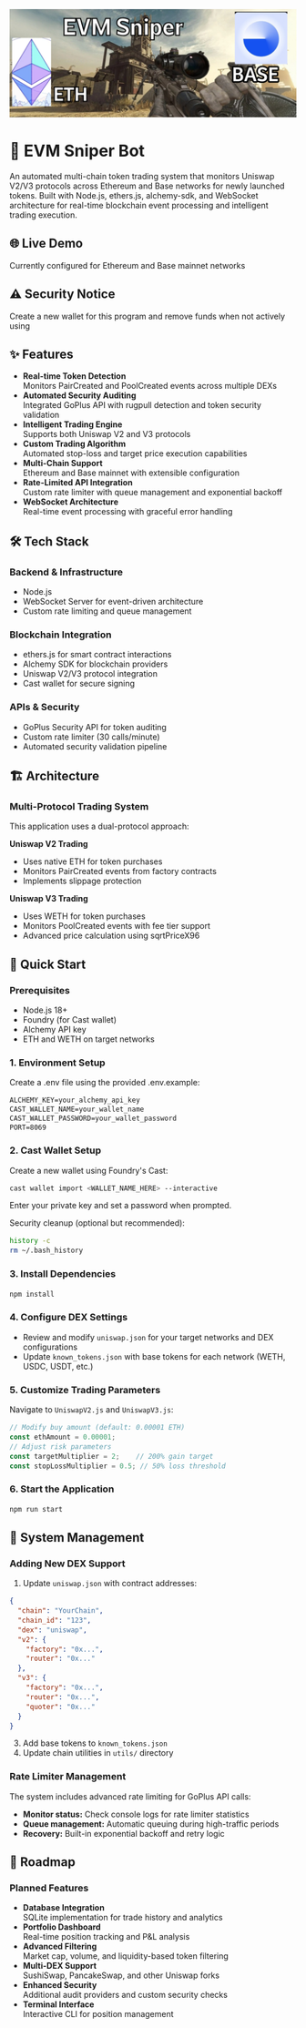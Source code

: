 ![evmSniper banner](/assets/evmSniper_banner.png)

# 🤖 EVM Sniper Bot

An automated multi-chain token trading system that monitors Uniswap V2/V3 protocols across Ethereum and Base networks for newly launched tokens. Built with Node.js, ethers.js, alchemy-sdk, and WebSocket architecture for real-time blockchain event processing and intelligent trading execution.

## 🌐 Live Demo
Currently configured for Ethereum and Base mainnet networks

## ⚠️ Security Notice
Create a new wallet for this program and remove funds when not actively using

## ✨ Features

- **Real-time Token Detection**  
 Monitors PairCreated and PoolCreated events across multiple DEXs
- **Automated Security Auditing**  
 Integrated GoPlus API with rugpull detection and token security validation
- **Intelligent Trading Engine**  
 Supports both Uniswap V2 and V3 protocols
- **Custom Trading Algorithm**  
 Automated stop-loss and target price execution capabilities
- **Multi-Chain Support**  
 Ethereum and Base mainnet with extensible configuration
- **Rate-Limited API Integration**  
 Custom rate limiter with queue management and exponential backoff
- **WebSocket Architecture**  
 Real-time event processing with graceful error handling

## 🛠 Tech Stack

### Backend & Infrastructure
- Node.js
- WebSocket Server for event-driven architecture
- Custom rate limiting and queue management

### Blockchain Integration
- ethers.js for smart contract interactions
- Alchemy SDK for blockchain providers
- Uniswap V2/V3 protocol integration
- Cast wallet for secure signing

### APIs & Security
- GoPlus Security API for token auditing
- Custom rate limiter (30 calls/minute)
- Automated security validation pipeline

## 🏗 Architecture

### Multi-Protocol Trading System
This application uses a dual-protocol approach:

**Uniswap V2 Trading**
- Uses native ETH for token purchases
- Monitors PairCreated events from factory contracts
- Implements slippage protection

**Uniswap V3 Trading**
- Uses WETH for token purchases
- Monitors PoolCreated events with fee tier support
- Advanced price calculation using sqrtPriceX96

## 🚀 Quick Start

### Prerequisites
- Node.js 18+
- Foundry (for Cast wallet)
- Alchemy API key
- ETH and WETH on target networks

### 1. Environment Setup
Create a .env file using the provided .env.example:

```env
ALCHEMY_KEY=your_alchemy_api_key
CAST_WALLET_NAME=your_wallet_name
CAST_WALLET_PASSWORD=your_wallet_password
PORT=8069
```
### 2. Cast Wallet Setup
Create a new wallet using Foundry's Cast:
```bash
cast wallet import <WALLET_NAME_HERE> --interactive
```

Enter your private key and set a password when prompted.

Security cleanup (optional but recommended):
```bash
history -c
rm ~/.bash_history
```

### 3. Install Dependencies
```bash
npm install
```

### 4. Configure DEX Settings
- Review and modify `uniswap.json` for your target networks and DEX configurations
- Update `known_tokens.json` with base tokens for each network (WETH, USDC, USDT, etc.)

### 5. Customize Trading Parameters
Navigate to `UniswapV2.js` and `UniswapV3.js`:
```javascript
// Modify buy amount (default: 0.00001 ETH)
const ethAmount = 0.00001;
// Adjust risk parameters
const targetMultiplier = 2;    // 200% gain target
const stopLossMultiplier = 0.5; // 50% loss threshold
```

### 6. Start the Application
```bash
npm run start
```

## 🔧 System Management

### Adding New DEX Support
1. Update `uniswap.json` with contract addresses:
```json
{
  "chain": "YourChain",
  "chain_id": "123",
  "dex": "uniswap",
  "v2": {
    "factory": "0x...",
    "router": "0x..."
  },
  "v3": {
    "factory": "0x...",
    "router": "0x...",
    "quoter": "0x..."
  }
}  
```
3. Add base tokens to `known_tokens.json`
4. Update chain utilities in `utils/` directory

### Rate Limiter Management
The system includes advanced rate limiting for GoPlus API calls:

- **Monitor status:** Check console logs for rate limiter statistics
- **Queue management:** Automatic queuing during high-traffic periods
- **Recovery:** Built-in exponential backoff and retry logic

## 🔮 Roadmap

### Planned Features
- **Database Integration**  
  SQLite implementation for trade history and analytics
- **Portfolio Dashboard**  
  Real-time position tracking and P&L analysis
- **Advanced Filtering**  
  Market cap, volume, and liquidity-based token filtering
- **Multi-DEX Support**  
  SushiSwap, PancakeSwap, and other Uniswap forks
- **Enhanced Security**  
  Additional audit providers and custom security checks
- **Terminal Interface**  
  Interactive CLI for position management

